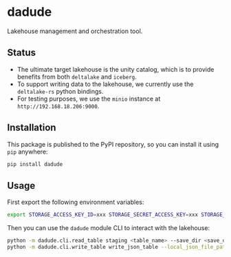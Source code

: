 # dadude

Lakehouse management and orchestration tool.

## Status

- The ultimate target lakehouse is the unity catalog, which is to provide benefits from both `deltalake` and `iceberg`.
- To support writing data to the lakehouse, we currently use the `deltalake-rs` python bindings.
- For testing purposes, we use the `minio` instance at `http://192.168.18.206:9000`.

## Installation

This package is published to the PyPI repository, so you can install it using `pip` anywhere:
```bash
pip install dadude
```

## Usage

First export the following environment variables:
```bash
export STORAGE_ACCESS_KEY_ID=xxx STORAGE_SECRET_ACCESS_KEY=xxx STORAGE_ENDPOINT_URL=http://192.168.18.206:9000
```

Then you can use the `dadude` module CLI to interact with the lakehouse:
```bash
python -m dadude.cli.read_table staging <table_name> --save_dir <save_dir>
python -m dadude.cli.write_table write_json_table --local_json_file_path data/silver/xxx.json
```